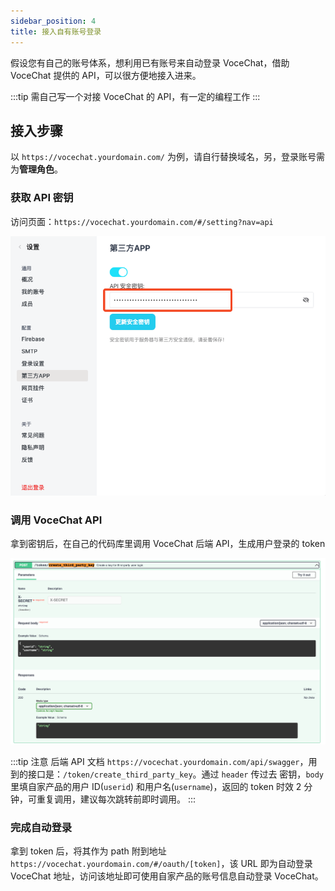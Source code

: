 ```yaml
---
sidebar_position: 4
title: 接入自有账号登录
---
```


假设您有自己的账号体系，想利用已有账号来自动登录 VoceChat，借助 VoceChat 提供的 API，可以很方便地接入进来。

:::tip
需自己写一个对接 VoceChat 的 API，有一定的编程工作
:::

## 接入步骤

以 `https://vocechat.yourdomain.com/` 为例，请自行替换域名，另，登录账号需为**管理角色**。

### 获取 API 密钥

访问页面：`https://vocechat.yourdomain.com/#/setting?nav=api`

![第三方APP Secret](image/oauth.secret.png)

### 调用 VoceChat API

拿到密钥后，在自己的代码库里调用 VoceChat 后端 API，生成用户登录的 token

![第三方APP create](image/oauth.create.png)

:::tip 注意
后端 API 文档 `https://vocechat.yourdomain.com/api/swagger`，用到的接口是：`/token/create_third_party_key`。通过 `header` 传过去 密钥，`body` 里填自家产品的用户 ID(`userid`) 和用户名(`username`)，返回的 token 时效 2 分钟，可重复调用，建议每次跳转前即时调用。
:::

### 完成自动登录

拿到 token 后，将其作为 path 附到地址 `https://vocechat.yourdomain.com/#/oauth/[token]`，该 URL 即为自动登录 VoceChat 地址，访问该地址即可使用自家产品的账号信息自动登录 VoceChat。
